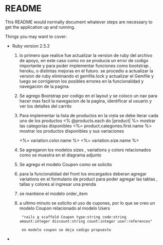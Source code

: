 # README

This README would normally document whatever steps are necessary to get the
application up and running.

Things you may want to cover:

* Ruby version 2.5.3

    1.  lo primero que realice fue actualizar la version de ruby
        del archivo de apoyo, en este caso como no se producia un error de codigo importante
        y para poder implementar funciones como bootstrap , heroku, o distintas mejoras en el futuro.
        se procedio a actualizar la version de ruby eliminando el gemfile.lock y actualizar el Gemfile y luego se corrigieron  los posibles errores en la funcionalidad y navegacion de la pagina.

    2.  Se agrego Bootstrap por codigo en el layout y se coloco un nav para hacer mas facil la navegacion de la pagina, identificar al usuario y ver los detalles del carrito

    3. Para implementar la lista de productos en la vista se debe iterar cada uno de los productos 
        <% @products.each do |product| %>
     mostrar las categorías disponibles 
        <%= product.categories.first.name %>
     mostrar los productos disponibles y sus variaciones
        
        <%= variation.color.name  %> 
        <%= variation.size.name  %>

    3. Se agregaron los modelos sizes , variations y colors relacionados como se muestra en el diagrama adjunto

    4. Se agrego el modelo Coupon como se solicito

    5. para la funcionalidad del front los encargados deberan agregar variations en el formulario de product para poder agregar las tablas , tallas y colores al ingresar una prenda

    6. se mantiene el modelo order_item

    7. a ultimo minuto se solicito el uso de cupones, por lo que se creo un modelo Coupon relacionado al modelo Users

        	"rails g scaffold Coupon type:string code:string amount:integer discount:string count:integer user:references"

            en modelo coupon se deja codigo propuesto


*